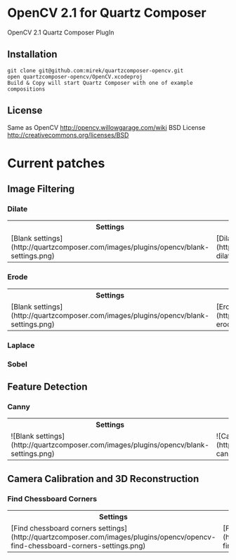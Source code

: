 # OpenCV 2.1 for Quartz Composer

OpenCV 2.1 Quartz Composer PlugIn

## Installation

    git clone git@github.com:mirek/quartzcomposer-opencv.git
    open quartzcomposer-opencv/OpenCV.xcodeproj
    Build & Copy will start Quartz Composer with one of example compositions

## License

Same as OpenCV http://opencv.willowgarage.com/wiki
BSD License http://creativecommons.org/licenses/BSD

# Current patches

## Image Filtering

### Dilate

<table>
  <tr>
    <th>Settings</th>
    <th>Example</th>
  </tr>
  <tr>
    <td>[Blank settings](http://quartzcomposer.com/images/plugins/opencv/blank-settings.png)</td>
    <td>[Dilate](http://quartzcomposer.com/images/plugins/opencv/opencv-dilate-example.png)</td>
  </tr>
</table>

### Erode

<table>
  <tr>
    <th>Settings</th>
    <th>Example</th>
  </tr>
  <tr>
    <td>[Blank settings](http://quartzcomposer.com/images/plugins/opencv/blank-settings.png)</td>
    <td>[Erode](http://quartzcomposer.com/images/plugins/opencv/opencv-erode-example.png)</td>
  </tr>
</table>

### Laplace

### Sobel

## Feature Detection

### Canny

<table>
  <tr>
    <th>Settings</th>
    <th>Example</th>
  </tr>
  <tr>
    <td>
      ![Blank settings](http://quartzcomposer.com/images/plugins/opencv/blank-settings.png)
    </td>
    <td>![Canny](http://quartzcomposer.com/images/plugins/opencv/opencv-canny-example.png)</td>
  </tr>
</table>

## Camera Calibration and 3D Reconstruction

### Find Chessboard Corners

<table>
  <tr>
    <th>Settings</th>
    <th>Example</th>
  </tr>
  <tr>
    <td>[Find chessboard corners settings](http://quartzcomposer.com/images/plugins/opencv/opencv-find-chessboard-corners-settings.png)</td>
    <td>[Find chessboard corners](http://quartzcomposer.com/images/plugins/opencv/opencv-find-chessboard-corners-example.png)</td>
  </tr>
</table>
